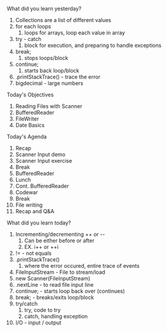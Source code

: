 What did you learn yesterday? 

1. Collections are a list of different values
2. for each loops
   1. loops for arrays, loop each value in array
3. try - catch
   1. block for execution, and preparing to handle exceptions
4. break;
   1. stops loops/block
5. continue;
   1. starts back loop/block
6. .printStackTrace() - trace the error
7. bigdecimal - large numbers


Today's Objectives

1. Reading Files with Scanner
2. BufferedReader
3. FileWriter
4. Date Basics


Today's Agenda

1. Recap
2. Scanner Input demo
3. Scanner Input exercise
4. Break
5. BufferedReader
6. Lunch
7. Cont. BufferedReader
8. Codewar
9. Break
10. File writing
11. Recap and Q&A



What did you learn today?

1. Incrementing/decrementing ++ or --
   1. Can be either before or after
   2. EX. i++ or ++i
2. != - not equals
3. .printStackTrace()
   1. where the error occured, entire trace of events
4. FileInputStream - File to stream/load
5. new Scanner(FileInputStream)
6. .nextLine - to read file input line
7. continue; - starts loop back over (continues)
8. break; - breaks/exits loop/block
9. try/catch
   1. try, code to try
   2. catch, handling exception
10. I/O - input / output